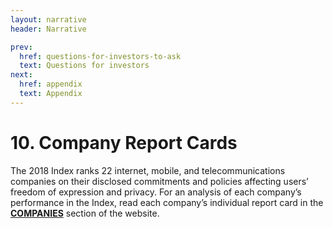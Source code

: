 ```yaml
---
layout: narrative
header: Narrative

prev:
  href: questions-for-investors-to-ask
  text: Questions for investors
next:
  href: appendix
  text: Appendix
---
```


# 10. Company Report Cards

The 2018 Index ranks 22 internet, mobile, and telecommunications companies on their disclosed commitments and policies affecting users’ freedom of expression and privacy. For an analysis of each company’s performance in the Index, read each company’s individual report card in the **[COMPANIES](/index2018/companies)** section of the website.
